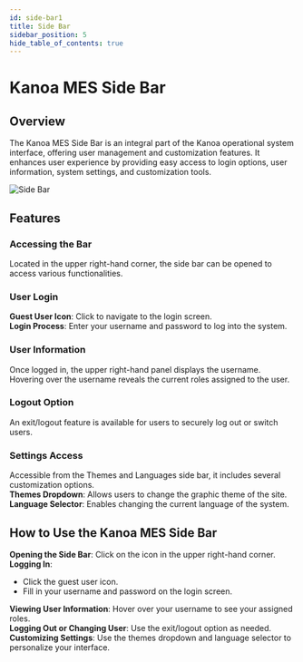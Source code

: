 ```yaml
---
id: side-bar1
title: Side Bar
sidebar_position: 5
hide_table_of_contents: true 
---
```


# Kanoa MES Side Bar

## Overview
The Kanoa MES Side Bar is an integral part of the Kanoa operational system interface, offering user management and customization features. It enhances user experience by providing easy access to login options, user information, system settings, and customization tools.

![Side Bar](/img/side-bar.png)

## Features

### Accessing the Bar
Located in the upper right-hand corner, the side bar can be opened to access various functionalities.

### User Login
**Guest User Icon**: Click to navigate to the login screen.<br />
**Login Process**: Enter your username and password to log into the system.

### User Information
Once logged in, the upper right-hand panel displays the username.  Hovering over the username reveals the current roles assigned to the user.

### Logout Option
An exit/logout feature is available for users to securely log out or switch users.

### Settings Access
Accessible from the Themes and Languages side bar, it includes several customization options.<br />
**Themes Dropdown**: Allows users to change the graphic theme of the site.<br />
**Language Selector**: Enables changing the current language of the system.

## How to Use the Kanoa MES Side Bar
**Opening the Side Bar**: Click on the icon in the upper right-hand corner.<br />
**Logging In**:
- Click the guest user icon.
- Fill in your username and password on the login screen.<br />

**Viewing User Information**: Hover over your username to see your assigned roles.<br />
**Logging Out or Changing User**: Use the exit/logout option as needed.<br />
**Customizing Settings**: Use the themes dropdown and language selector to personalize your interface.
